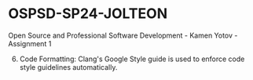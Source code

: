 # OSPSD-SP24-JOLTEON
Open Source and Professional Software Development - Kamen Yotov - Assignment 1


6. Code Formatting: Clang's Google Style guide is used to enforce code style guidelines automatically.
